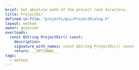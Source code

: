 ```yaml
---
brief: Get absolute path of the project root directory.
title: ProjectDir
defined-in-file: "projects/gui/ProjectDialog.h"
layout: method
owner: gwjensen
overloads:
  const QString ProjectDir() const:
    description:
    signature_with_names: const QString ProjectDir() const
    return: __OPTIONAL__
tags:
  - method
---
```

